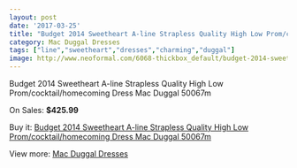 ```yaml
---
layout: post
date: '2017-03-25'
title: "Budget 2014 Sweetheart A-line Strapless Quality High Low Prom/cocktail/homecoming Dress Mac Duggal 50067m"
category: Mac Duggal Dresses
tags: ["line","sweetheart","dresses","charming","duggal"]
image: http://www.neoformal.com/6068-thickbox_default/budget-2014-sweetheart-a-line-strapless-quality-high-low-prom-cocktail-homecoming-dress-mac-duggal-50067m.jpg
---
```

Budget 2014 Sweetheart A-line Strapless Quality High Low Prom/cocktail/homecoming Dress Mac Duggal 50067m

On Sales: **$425.99**
<a href="https://www.neoformal.com/en/mac-duggal-dresses/2212-budget-2014-sweetheart-a-line-strapless-quality-high-low-prom-cocktail-homecoming-dress-mac-duggal-50067m.html"><amp-img layout="responsive" width="600" height="600" src="//www.neoformal.com/6068-thickbox_default/budget-2014-sweetheart-a-line-strapless-quality-high-low-prom-cocktail-homecoming-dress-mac-duggal-50067m.jpg" alt="Budget 2014 Sweetheart A-line Strapless Quality High Low Prom/cocktail/homecoming Dress Mac Duggal 50067m 0" /></a>
<a href="https://www.neoformal.com/en/mac-duggal-dresses/2212-budget-2014-sweetheart-a-line-strapless-quality-high-low-prom-cocktail-homecoming-dress-mac-duggal-50067m.html"><amp-img layout="responsive" width="600" height="600" src="//www.neoformal.com/6070-thickbox_default/budget-2014-sweetheart-a-line-strapless-quality-high-low-prom-cocktail-homecoming-dress-mac-duggal-50067m.jpg" alt="Budget 2014 Sweetheart A-line Strapless Quality High Low Prom/cocktail/homecoming Dress Mac Duggal 50067m 1" /></a>
<a href="https://www.neoformal.com/en/mac-duggal-dresses/2212-budget-2014-sweetheart-a-line-strapless-quality-high-low-prom-cocktail-homecoming-dress-mac-duggal-50067m.html"><amp-img layout="responsive" width="600" height="600" src="//www.neoformal.com/6069-thickbox_default/budget-2014-sweetheart-a-line-strapless-quality-high-low-prom-cocktail-homecoming-dress-mac-duggal-50067m.jpg" alt="Budget 2014 Sweetheart A-line Strapless Quality High Low Prom/cocktail/homecoming Dress Mac Duggal 50067m 2" /></a>

Buy it: [Budget 2014 Sweetheart A-line Strapless Quality High Low Prom/cocktail/homecoming Dress Mac Duggal 50067m](https://www.neoformal.com/en/mac-duggal-dresses/2212-budget-2014-sweetheart-a-line-strapless-quality-high-low-prom-cocktail-homecoming-dress-mac-duggal-50067m.html "Budget 2014 Sweetheart A-line Strapless Quality High Low Prom/cocktail/homecoming Dress Mac Duggal 50067m")

View more: [Mac Duggal Dresses](https://www.neoformal.com/en/18-mac-duggal-dresses "Mac Duggal Dresses")
